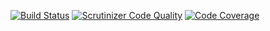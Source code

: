 [![Build Status](https://travis-ci.org/void-sector/xml-transform.svg?branch=master)](https://travis-ci.org/void-sector/xml-transform) [![Scrutinizer Code Quality](https://scrutinizer-ci.com/g/void-sector/xml-transform/badges/quality-score.png?b=master)](https://scrutinizer-ci.com/g/void-sector/xml-transform/?branch=master) [![Code Coverage](https://scrutinizer-ci.com/g/void-sector/xml-transform/badges/coverage.png?b=master)](https://scrutinizer-ci.com/g/void-sector/xml-transform/?branch=master)
